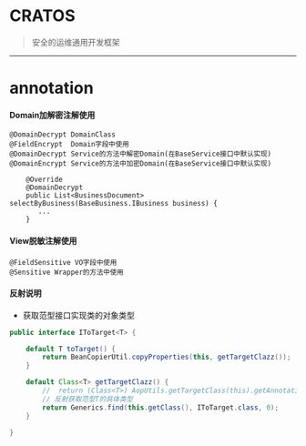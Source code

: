 # CRATOS
> 安全的运维通用开发框架

---
# annotation

#### Domain加解密注解使用
```
@DomainDecrypt DomainClass
@FieldEncrypt  Domain字段中使用
@DomainDecrypt Service的方法中解密Domain(在BaseService接口中默认实现)
@DomainEncrypt Service的方法中加密Domain(在BaseService接口中默认实现)
```

```
    @Override
    @DomainDecrypt
    public List<BusinessDocument> selectByBusiness(BaseBusiness.IBusiness business) {
       ...
    }
```

#### View脱敏注解使用
```
@FieldSensitive VO字段中使用
@Sensitive Wrapper的方法中使用
```


#### 反射说明

+ 获取范型接口实现类的对象类型
```Java
public interface IToTarget<T> {

    default T toTarget() {
        return BeanCopierUtil.copyProperties(this, getTargetClazz());
    }

    default Class<T> getTargetClazz() {
        //  return (Class<T>) AopUtils.getTargetClass(this).getAnnotation(TargetClazz.class).clazz();
        // 反射获取范型T的具体类型
        return Generics.find(this.getClass(), IToTarget.class, 0);
    }

}
```